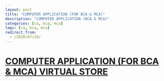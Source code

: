 ```yaml
---
layout: post
title: "COMPUTER APPLICATION (FOR BCA & MCA)"
description: "COMPUTER APPLICATION (BCA & MCA)"
categories: [ca, bca, mca]
tags: [ca, bca, mca]
redirect_from:
  - /2020/07/19/
---
```

# [COMPUTER APPLICATION (FOR BCA & MCA) VIRTUAL STORE](http://wbnr.gnitdigiconclave.com/b/com-z4n-u34)
